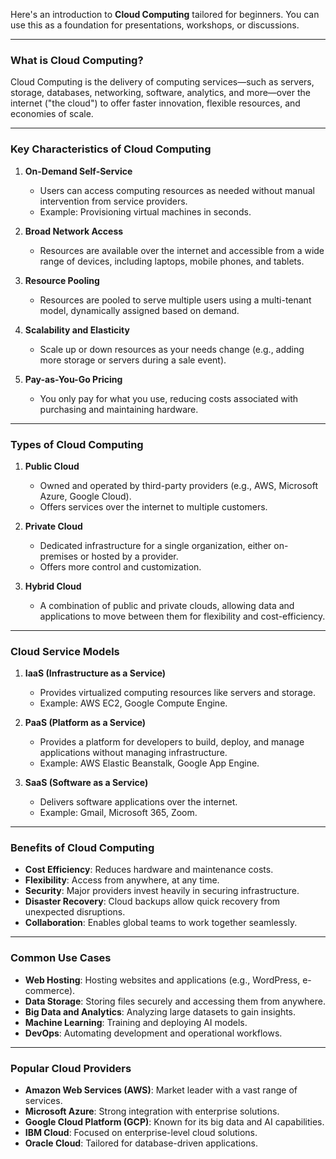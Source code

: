Here's an introduction to **Cloud Computing** tailored for beginners. You can use this as a foundation for presentations, workshops, or discussions.

---

### **What is Cloud Computing?**  
Cloud Computing is the delivery of computing services—such as servers, storage, databases, networking, software, analytics, and more—over the internet ("the cloud") to offer faster innovation, flexible resources, and economies of scale.

---

### **Key Characteristics of Cloud Computing**  
1. **On-Demand Self-Service**  
   - Users can access computing resources as needed without manual intervention from service providers.  
   - Example: Provisioning virtual machines in seconds.

2. **Broad Network Access**  
   - Resources are available over the internet and accessible from a wide range of devices, including laptops, mobile phones, and tablets.

3. **Resource Pooling**  
   - Resources are pooled to serve multiple users using a multi-tenant model, dynamically assigned based on demand.

4. **Scalability and Elasticity**  
   - Scale up or down resources as your needs change (e.g., adding more storage or servers during a sale event).

5. **Pay-as-You-Go Pricing**  
   - You only pay for what you use, reducing costs associated with purchasing and maintaining hardware.

---

### **Types of Cloud Computing**  
1. **Public Cloud**  
   - Owned and operated by third-party providers (e.g., AWS, Microsoft Azure, Google Cloud).  
   - Offers services over the internet to multiple customers.

2. **Private Cloud**  
   - Dedicated infrastructure for a single organization, either on-premises or hosted by a provider.  
   - Offers more control and customization.

3. **Hybrid Cloud**  
   - A combination of public and private clouds, allowing data and applications to move between them for flexibility and cost-efficiency.

---

### **Cloud Service Models**  
1. **IaaS (Infrastructure as a Service)**  
   - Provides virtualized computing resources like servers and storage.  
   - Example: AWS EC2, Google Compute Engine.

2. **PaaS (Platform as a Service)**  
   - Provides a platform for developers to build, deploy, and manage applications without managing infrastructure.  
   - Example: AWS Elastic Beanstalk, Google App Engine.

3. **SaaS (Software as a Service)**  
   - Delivers software applications over the internet.  
   - Example: Gmail, Microsoft 365, Zoom.

---

### **Benefits of Cloud Computing**  
- **Cost Efficiency**: Reduces hardware and maintenance costs.  
- **Flexibility**: Access from anywhere, at any time.  
- **Security**: Major providers invest heavily in securing infrastructure.  
- **Disaster Recovery**: Cloud backups allow quick recovery from unexpected disruptions.  
- **Collaboration**: Enables global teams to work together seamlessly.

---

### **Common Use Cases**  
- **Web Hosting**: Hosting websites and applications (e.g., WordPress, e-commerce).  
- **Data Storage**: Storing files securely and accessing them from anywhere.  
- **Big Data and Analytics**: Analyzing large datasets to gain insights.  
- **Machine Learning**: Training and deploying AI models.  
- **DevOps**: Automating development and operational workflows.

---

### **Popular Cloud Providers**  
- **Amazon Web Services (AWS)**: Market leader with a vast range of services.  
- **Microsoft Azure**: Strong integration with enterprise solutions.  
- **Google Cloud Platform (GCP)**: Known for its big data and AI capabilities.  
- **IBM Cloud**: Focused on enterprise-level cloud solutions.  
- **Oracle Cloud**: Tailored for database-driven applications.
